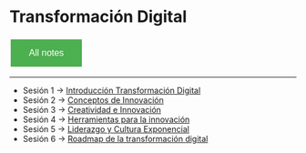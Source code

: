 # Transformación Digital

<style>
  .back-button {
    background-color: #4CAF50; /* Green */
    border: none;
    color: white;
    padding: 15px 32px;
    text-align: center;
    text-decoration: none;
    display: inline-block;
    font-size: 16px;
    margin: 4px 2px;
    cursor: pointer;
  }
</style>

<button class="back-button" onclick="window.location.href='https://matiaspakua.github.io/tech.notes.io'">All notes</button>

---


- Sesión 1 -> [ Introducción Transformación Digital](pages/master_ti/transformacion_digital/sesion_1.md)
- Sesión 2 -> [Conceptos de Innovación](pages/master_ti/transformacion_digital/sesion_2.md)
- Sesión 3 -> [Creatividad e Innovación](sesion_3.md)
- Sesión 4 -> [Herramientas para la innovación](sesion_4.md)
- Sesión 5 -> [Liderazgo y Cultura Exponencial](sesion_5.md)
- Sesión 6 -> [Roadmap de la transformación digital](pages/master_ti/transformacion_digital/sesion_6.md)